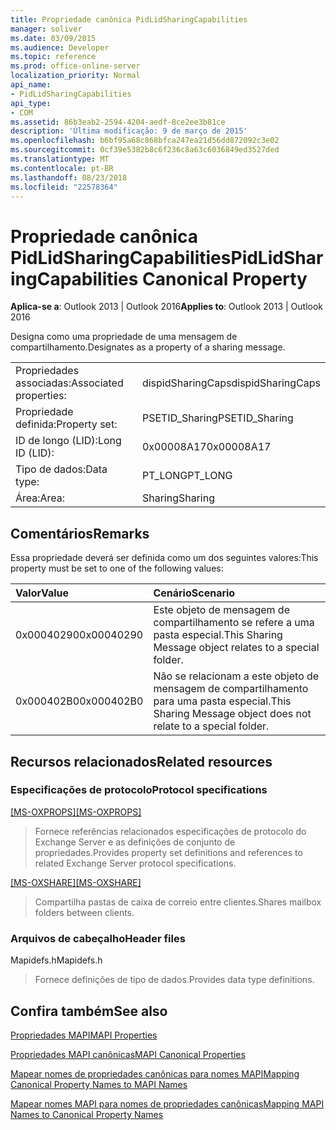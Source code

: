 ```yaml
---
title: Propriedade canônica PidLidSharingCapabilities
manager: soliver
ms.date: 03/09/2015
ms.audience: Developer
ms.topic: reference
ms.prod: office-online-server
localization_priority: Normal
api_name:
- PidLidSharingCapabilities
api_type:
- COM
ms.assetid: 86b3eab2-2594-4204-aedf-8ce2ee3b81ce
description: 'Última modificação: 9 de março de 2015'
ms.openlocfilehash: b6bf95a68c868bfca247ea21d56dd872092c3e02
ms.sourcegitcommit: 0cf39e5382b8c6f236c8a63c6036849ed3527ded
ms.translationtype: MT
ms.contentlocale: pt-BR
ms.lasthandoff: 08/23/2018
ms.locfileid: "22578364"
---
```

# <a name="pidlidsharingcapabilities-canonical-property"></a><span data-ttu-id="d2e7e-103">Propriedade canônica PidLidSharingCapabilities</span><span class="sxs-lookup"><span data-stu-id="d2e7e-103">PidLidSharingCapabilities Canonical Property</span></span>

  
  
<span data-ttu-id="d2e7e-104">**Aplica-se a**: Outlook 2013 | Outlook 2016</span><span class="sxs-lookup"><span data-stu-id="d2e7e-104">**Applies to**: Outlook 2013 | Outlook 2016</span></span> 
  
<span data-ttu-id="d2e7e-105">Designa como uma propriedade de uma mensagem de compartilhamento.</span><span class="sxs-lookup"><span data-stu-id="d2e7e-105">Designates as a property of a sharing message.</span></span>
  
|||
|:-----|:-----|
|<span data-ttu-id="d2e7e-106">Propriedades associadas:</span><span class="sxs-lookup"><span data-stu-id="d2e7e-106">Associated properties:</span></span>  <br/> |<span data-ttu-id="d2e7e-107">dispidSharingCaps</span><span class="sxs-lookup"><span data-stu-id="d2e7e-107">dispidSharingCaps</span></span>  <br/> |
|<span data-ttu-id="d2e7e-108">Propriedade definida:</span><span class="sxs-lookup"><span data-stu-id="d2e7e-108">Property set:</span></span>  <br/> |<span data-ttu-id="d2e7e-109">PSETID_Sharing</span><span class="sxs-lookup"><span data-stu-id="d2e7e-109">PSETID_Sharing</span></span>  <br/> |
|<span data-ttu-id="d2e7e-110">ID de longo (LID):</span><span class="sxs-lookup"><span data-stu-id="d2e7e-110">Long ID (LID):</span></span>  <br/> |<span data-ttu-id="d2e7e-111">0x00008A17</span><span class="sxs-lookup"><span data-stu-id="d2e7e-111">0x00008A17</span></span>  <br/> |
|<span data-ttu-id="d2e7e-112">Tipo de dados:</span><span class="sxs-lookup"><span data-stu-id="d2e7e-112">Data type:</span></span>  <br/> |<span data-ttu-id="d2e7e-113">PT_LONG</span><span class="sxs-lookup"><span data-stu-id="d2e7e-113">PT_LONG</span></span>  <br/> |
|<span data-ttu-id="d2e7e-114">Área:</span><span class="sxs-lookup"><span data-stu-id="d2e7e-114">Area:</span></span>  <br/> |<span data-ttu-id="d2e7e-115">Sharing</span><span class="sxs-lookup"><span data-stu-id="d2e7e-115">Sharing</span></span>  <br/> |
   
## <a name="remarks"></a><span data-ttu-id="d2e7e-116">Comentários</span><span class="sxs-lookup"><span data-stu-id="d2e7e-116">Remarks</span></span>

<span data-ttu-id="d2e7e-117">Essa propriedade deverá ser definida como um dos seguintes valores:</span><span class="sxs-lookup"><span data-stu-id="d2e7e-117">This property must be set to one of the following values:</span></span>
  
|<span data-ttu-id="d2e7e-118">**Valor**</span><span class="sxs-lookup"><span data-stu-id="d2e7e-118">**Value**</span></span>|<span data-ttu-id="d2e7e-119">**Cenário**</span><span class="sxs-lookup"><span data-stu-id="d2e7e-119">**Scenario**</span></span>|
|:-----|:-----|
|<span data-ttu-id="d2e7e-120">0x00040290</span><span class="sxs-lookup"><span data-stu-id="d2e7e-120">0x00040290</span></span>  <br/> |<span data-ttu-id="d2e7e-121">Este objeto de mensagem de compartilhamento se refere a uma pasta especial.</span><span class="sxs-lookup"><span data-stu-id="d2e7e-121">This Sharing Message object relates to a special folder.</span></span>  <br/> |
|<span data-ttu-id="d2e7e-122">0x000402B0</span><span class="sxs-lookup"><span data-stu-id="d2e7e-122">0x000402B0</span></span>  <br/> |<span data-ttu-id="d2e7e-123">Não se relacionam a este objeto de mensagem de compartilhamento para uma pasta especial.</span><span class="sxs-lookup"><span data-stu-id="d2e7e-123">This Sharing Message object does not relate to a special folder.</span></span>  <br/> |
   
## <a name="related-resources"></a><span data-ttu-id="d2e7e-124">Recursos relacionados</span><span class="sxs-lookup"><span data-stu-id="d2e7e-124">Related resources</span></span>

### <a name="protocol-specifications"></a><span data-ttu-id="d2e7e-125">Especificações de protocolo</span><span class="sxs-lookup"><span data-stu-id="d2e7e-125">Protocol specifications</span></span>

<span data-ttu-id="d2e7e-126">[[MS-OXPROPS]](http://msdn.microsoft.com/library/f6ab1613-aefe-447d-a49c-18217230b148%28Office.15%29.aspx)</span><span class="sxs-lookup"><span data-stu-id="d2e7e-126">[[MS-OXPROPS]](http://msdn.microsoft.com/library/f6ab1613-aefe-447d-a49c-18217230b148%28Office.15%29.aspx)</span></span>
  
> <span data-ttu-id="d2e7e-127">Fornece referências relacionados especificações de protocolo do Exchange Server e as definições de conjunto de propriedades.</span><span class="sxs-lookup"><span data-stu-id="d2e7e-127">Provides property set definitions and references to related Exchange Server protocol specifications.</span></span>
    
<span data-ttu-id="d2e7e-128">[[MS-OXSHARE]](http://msdn.microsoft.com/library/e4e5bd27-d5e0-43f9-a6ea-550876724f3d%28Office.15%29.aspx)</span><span class="sxs-lookup"><span data-stu-id="d2e7e-128">[[MS-OXSHARE]](http://msdn.microsoft.com/library/e4e5bd27-d5e0-43f9-a6ea-550876724f3d%28Office.15%29.aspx)</span></span>
  
> <span data-ttu-id="d2e7e-129">Compartilha pastas de caixa de correio entre clientes.</span><span class="sxs-lookup"><span data-stu-id="d2e7e-129">Shares mailbox folders between clients.</span></span>
    
### <a name="header-files"></a><span data-ttu-id="d2e7e-130">Arquivos de cabeçalho</span><span class="sxs-lookup"><span data-stu-id="d2e7e-130">Header files</span></span>

<span data-ttu-id="d2e7e-131">Mapidefs.h</span><span class="sxs-lookup"><span data-stu-id="d2e7e-131">Mapidefs.h</span></span>
  
> <span data-ttu-id="d2e7e-132">Fornece definições de tipo de dados.</span><span class="sxs-lookup"><span data-stu-id="d2e7e-132">Provides data type definitions.</span></span>
    
## <a name="see-also"></a><span data-ttu-id="d2e7e-133">Confira também</span><span class="sxs-lookup"><span data-stu-id="d2e7e-133">See also</span></span>



[<span data-ttu-id="d2e7e-134">Propriedades MAPI</span><span class="sxs-lookup"><span data-stu-id="d2e7e-134">MAPI Properties</span></span>](mapi-properties.md)
  
[<span data-ttu-id="d2e7e-135">Propriedades MAPI canônicas</span><span class="sxs-lookup"><span data-stu-id="d2e7e-135">MAPI Canonical Properties</span></span>](mapi-canonical-properties.md)
  
[<span data-ttu-id="d2e7e-136">Mapear nomes de propriedades canônicas para nomes MAPI</span><span class="sxs-lookup"><span data-stu-id="d2e7e-136">Mapping Canonical Property Names to MAPI Names</span></span>](mapping-canonical-property-names-to-mapi-names.md)
  
[<span data-ttu-id="d2e7e-137">Mapear nomes MAPI para nomes de propriedades canônicas</span><span class="sxs-lookup"><span data-stu-id="d2e7e-137">Mapping MAPI Names to Canonical Property Names</span></span>](mapping-mapi-names-to-canonical-property-names.md)

